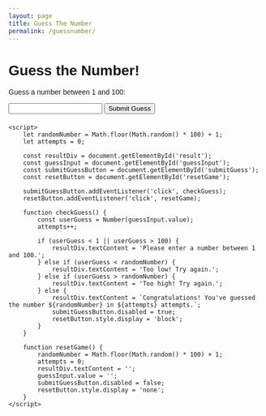 ```yaml
---
layout: page
title: Guess The Number
permalink: /guessnumber/
---
```


<html lang="en">
<head>
    <meta charset="UTF-8">
    <meta name="viewport" content="width=device-width, initial-scale=1.0">
    <title>Guess the Number Game</title>
    <style>
        body { font-family: Arial, sans-serif; }
        #result { margin-top: 20px; }
    </style>
</head>
<body>
    <h1>Guess the Number!</h1>
    <p>Guess a number between 1 and 100:</p>
    <input type="number" id="guessInput" />
    <button id="submitGuess">Submit Guess</button>
    <div id="result"></div>
    <button id="resetGame" style="display:none;">Play Again</button>

    <script>
        let randomNumber = Math.floor(Math.random() * 100) + 1;
        let attempts = 0;

        const resultDiv = document.getElementById('result');
        const guessInput = document.getElementById('guessInput');
        const submitGuessButton = document.getElementById('submitGuess');
        const resetButton = document.getElementById('resetGame');

        submitGuessButton.addEventListener('click', checkGuess);
        resetButton.addEventListener('click', resetGame);

        function checkGuess() {
            const userGuess = Number(guessInput.value);
            attempts++;

            if (userGuess < 1 || userGuess > 100) {
                resultDiv.textContent = 'Please enter a number between 1 and 100.';
            } else if (userGuess < randomNumber) {
                resultDiv.textContent = 'Too low! Try again.';
            } else if (userGuess > randomNumber) {
                resultDiv.textContent = 'Too high! Try again.';
            } else {
                resultDiv.textContent = `Congratulations! You've guessed the number ${randomNumber} in ${attempts} attempts.`;
                submitGuessButton.disabled = true;
                resetButton.style.display = 'block';
            }
        }

        function resetGame() {
            randomNumber = Math.floor(Math.random() * 100) + 1;
            attempts = 0;
            resultDiv.textContent = '';
            guessInput.value = '';
            submitGuessButton.disabled = false;
            resetButton.style.display = 'none';
        }
    </script>
</body>
</html>
